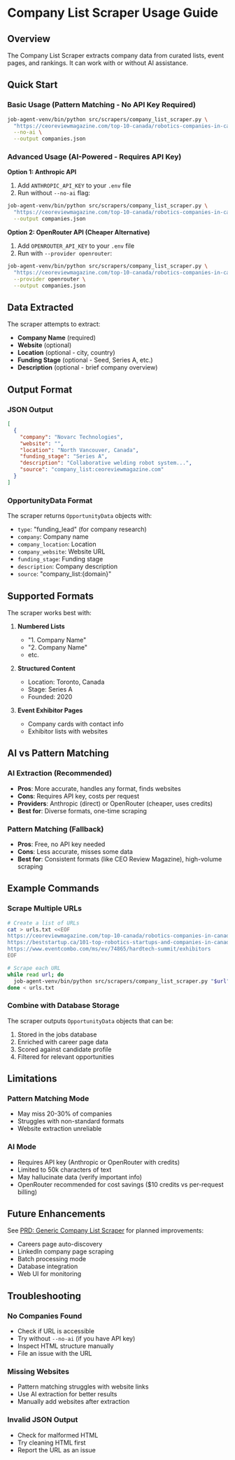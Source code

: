 # Company List Scraper Usage Guide

## Overview

The Company List Scraper extracts company data from curated lists, event pages, and rankings. It can work with or without AI assistance.

## Quick Start

### Basic Usage (Pattern Matching - No API Key Required)

```bash
job-agent-venv/bin/python src/scrapers/company_list_scraper.py \
  "https://ceoreviewmagazine.com/top-10-canada/robotics-companies-in-canada/" \
  --no-ai \
  --output companies.json
```

### Advanced Usage (AI-Powered - Requires API Key)

**Option 1: Anthropic API**

1. Add `ANTHROPIC_API_KEY` to your `.env` file
2. Run without `--no-ai` flag:

```bash
job-agent-venv/bin/python src/scrapers/company_list_scraper.py \
  "https://ceoreviewmagazine.com/top-10-canada/robotics-companies-in-canada/" \
  --output companies.json
```

**Option 2: OpenRouter API (Cheaper Alternative)**

1. Add `OPENROUTER_API_KEY` to your `.env` file
2. Run with `--provider openrouter`:

```bash
job-agent-venv/bin/python src/scrapers/company_list_scraper.py \
  "https://ceoreviewmagazine.com/top-10-canada/robotics-companies-in-canada/" \
  --provider openrouter \
  --output companies.json
```

## Data Extracted

The scraper attempts to extract:
- **Company Name** (required)
- **Website** (optional)
- **Location** (optional - city, country)
- **Funding Stage** (optional - Seed, Series A, etc.)
- **Description** (optional - brief company overview)

## Output Format

### JSON Output

```json
[
  {
    "company": "Novarc Technologies",
    "website": "",
    "location": "North Vancouver, Canada",
    "funding_stage": "Series A",
    "description": "Collaborative welding robot system...",
    "source": "company_list:ceoreviewmagazine.com"
  }
]
```

### OpportunityData Format

The scraper returns `OpportunityData` objects with:
- `type`: "funding_lead" (for company research)
- `company`: Company name
- `company_location`: Location
- `company_website`: Website URL
- `funding_stage`: Funding stage
- `description`: Company description
- `source`: "company_list:{domain}"

## Supported Formats

The scraper works best with:

1. **Numbered Lists**
   - "1. Company Name"
   - "2. Company Name"
   - etc.

2. **Structured Content**
   - Location: Toronto, Canada
   - Stage: Series A
   - Founded: 2020

3. **Event Exhibitor Pages**
   - Company cards with contact info
   - Exhibitor lists with websites

## AI vs Pattern Matching

### AI Extraction (Recommended)
- **Pros**: More accurate, handles any format, finds websites
- **Cons**: Requires API key, costs per request
- **Providers**: Anthropic (direct) or OpenRouter (cheaper, uses credits)
- **Best for**: Diverse formats, one-time scraping

### Pattern Matching (Fallback)
- **Pros**: Free, no API key needed
- **Cons**: Less accurate, misses some data
- **Best for**: Consistent formats (like CEO Review Magazine), high-volume scraping

## Example Commands

### Scrape Multiple URLs

```bash
# Create a list of URLs
cat > urls.txt <<EOF
https://ceoreviewmagazine.com/top-10-canada/robotics-companies-in-canada/
https://beststartup.ca/101-top-robotics-startups-and-companies-in-canada/
https://www.eventcombo.com/ms/ev/74865/hardtech-summit/exhibitors
EOF

# Scrape each URL
while read url; do
  job-agent-venv/bin/python src/scrapers/company_list_scraper.py "$url" --no-ai --output "companies-$(date +%s).json"
done < urls.txt
```

### Combine with Database Storage

The scraper outputs `OpportunityData` objects that can be:
1. Stored in the jobs database
2. Enriched with career page data
3. Scored against candidate profile
4. Filtered for relevant opportunities

## Limitations

### Pattern Matching Mode
- May miss 20-30% of companies
- Struggles with non-standard formats
- Website extraction unreliable

### AI Mode
- Requires API key (Anthropic or OpenRouter with credits)
- Limited to 50k characters of text
- May hallucinate data (verify important info)
- OpenRouter recommended for cost savings ($10 credits vs per-request billing)

## Future Enhancements

See [PRD: Generic Company List Scraper](../features/company-list-scraper-PLANNED/prd.md) for planned improvements:
- Careers page auto-discovery
- LinkedIn company page scraping
- Batch processing mode
- Database integration
- Web UI for monitoring

## Troubleshooting

### No Companies Found
- Check if URL is accessible
- Try without `--no-ai` (if you have API key)
- Inspect HTML structure manually
- File an issue with the URL

### Missing Websites
- Pattern matching struggles with website links
- Use AI extraction for better results
- Manually add websites after extraction

### Invalid JSON Output
- Check for malformed HTML
- Try cleaning HTML first
- Report the URL as an issue
